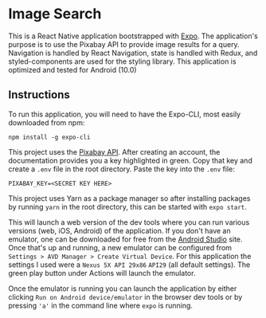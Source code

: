 # Image Search

This is a React Native application bootstrapped with [Expo](https://expo.io/). The application's purpose is to use the
Pixabay API to provide image results for a query. Navigation is handled by React Navigation, state
is handled with Redux, and styled-components are used for the styling library. This application is
optimized and tested for Android (10.0)

## Instructions

To run this application, you will need to have the Expo-CLI, most easily downloaded from npm:

```
npm install -g expo-cli
```

This project uses the [Pixabay API](https://pixabay.com/api/docs/). After creating an account, the documentation provides you a key highlighted in green. Copy that key and create a `.env` file in the root directory. Paste the key into the `.env` file:

```
PIXABAY_KEY=<SECRET KEY HERE>
```

This project uses Yarn as a package manager so after installing packages by running `yarn` in the root directory, this can be started with `expo start`.

This will launch a web version of the dev tools where you can run various versions (web, iOS, Android) of the application. If you don't have an emulator, one can be downloaded for free from the [Android Studio](https://developer.android.com/studio) site. Once that's up and running, a new emulator can be configured from `Settings > AVD Manager > Create Virtual Device`. For this application the settings I used were a `Nexus 5X API 29x86` `API29` (all default settings). The green play button under Actions will launch the emulator.

Once the emulator is running you can launch the application by either clicking `Run on Android device/emulator` in the browser dev tools or by pressing `'a'` in the command line where `expo` is running.
